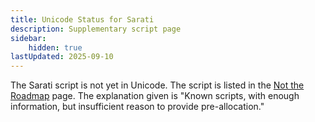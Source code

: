 ```yaml
---
title: Unicode Status for Sarati
description: Supplementary script page
sidebar:
    hidden: true
lastUpdated: 2025-09-10
---
```


The Sarati script is not yet in Unicode. The script is listed in the [Not the Roadmap](http://www.unicode.org/roadmaps/not-the-roadmap/) page. The explanation given is "Known scripts, with enough information, but insufficient reason to provide pre-allocation."

[comment]: # (end of intro)

[comment]: # (start of blocks)



[comment]: # (end of blocks)

[comment]: # (start of chars)



[comment]: # (end of chars)

[comment]: # (start of rest)


